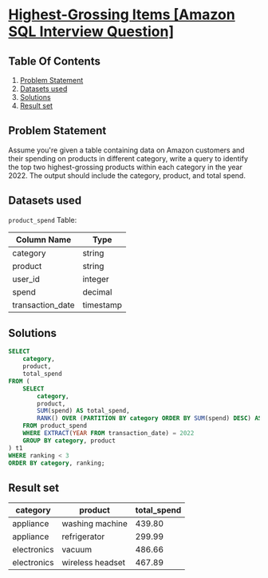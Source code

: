 # [Highest-Grossing Items [Amazon SQL Interview Question]](https://datalemur.com/questions/sql-highest-grossing)

## Table Of Contents
1. [Problem Statement](#problem-statement)
2. [Datasets used](#datasets-used)
3. [Solutions](#solutions)
4. [Result set](#result-set)

## Problem Statement

Assume you're given a table containing data on Amazon customers and their spending on products in different category, write a query to identify the top two highest-grossing products within each category in the year 2022. The output should include the category, product, and total spend.

## Datasets used

```product_spend``` Table:

|  Column Name  | Type          |
| ------------- | ------------- |
| category | string |
| product | string |
| user_id |	integer |
| spend |	decimal |
| transaction_date |	timestamp |

## Solutions

```sql
SELECT
    category,
    product,
    total_spend
FROM (
    SELECT
        category,
        product,
        SUM(spend) AS total_spend,
        RANK() OVER (PARTITION BY category ORDER BY SUM(spend) DESC) AS ranking
    FROM product_spend
    WHERE EXTRACT(YEAR FROM transaction_date) = 2022
    GROUP BY category, product
) t1
WHERE ranking < 3
ORDER BY category, ranking;
```

## Result set

| category | product | total_spend |
| -------- | ------- | ----------- |
| appliance |	washing machine |	439.80 |
| appliance |	refrigerator |	299.99 |
| electronics | vacuum |	486.66 |
| electronics |	wireless headset |	467.89 |